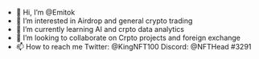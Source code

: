 - 👋 Hi, I’m @Emitok
- 👀 I’m interested in Airdrop and general crypto trading 
- 🌱 I’m currently learning AI and crpto data analytics 
- 💞️ I’m looking to collaborate on Crpto projects and foreign exchange 
- 📫 How to reach me Twitter: @KingNFT100 Discord: @NFTHead #3291

<!---
Emitok/Emitok is a ✨ special ✨ repository because its `README.md` (this file) appears on your GitHub profile.
You can click the Preview link to take a look at your changes.
--->
